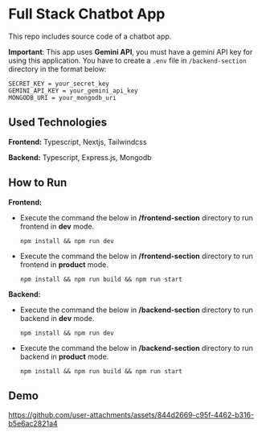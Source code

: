 ﻿# Full Stack Chatbot App
This repo includes source code of a chatbot app.

**Important**: This app uses **Gemini API**, you must have a gemini API key for using this application. You have to create a `.env` file in `/backend-section` directory in the format below:
```
SECRET_KEY = your_secret_key
GEMINI_API_KEY = your_gemini_api_key
MONGODB_URI = your_mongodb_uri
```
## Used Technologies
**Frontend:** Typescript, Nextjs, Tailwindcss

**Backend:** Typescript, Express.js, Mongodb
## How to Run
**Frontend:**
* Execute the command the below in **/frontend-section** directory to run frontend in **dev** mode.

  `npm install && npm run dev`
* Execute the command the below in **/frontend-section** directory to run frontend in **product** mode.

  `npm install && npm run build && npm run start`

**Backend:**
* Execute the command the below in **/backend-section** directory to run backend in **dev** mode.
  
  `npm install && npm run dev`
* Execute the command the below in **/backend-section** directory to run backend in **product** mode.

  `npm install && npm run build && npm run start`
## Demo
https://github.com/user-attachments/assets/844d2669-c95f-4462-b316-b5e6ac2821a4

